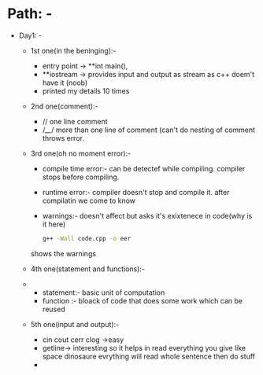 # Path: -

- Day1: -
  - 1st one(in the beninging):-

    - entry point -> **int main(),
    - **iostream -> provides input and output as stream as c++ doem't have it (noob)
    - printed my details 10 times
  - 2nd one(comment):-

    - // one line comment
    - /*__*/ more than one line of comment (can't do nesting of comment throws error.
  - 3rd one(oh no moment error):-

    - compile time error:- can be detectef while compiling. compiler stops before compiling.
    - runtime error:- compiler doesn't stop and compile it. after compilatin we come to know
    - warnings:- doesn't affect but asks it's exixtenece in code(why is it here)

      ```bash
      g++ -Wall code.cpp -o eer
      ```

    shows the warnings
  - 4th one(statement and functions):-
  - - statement:- basic unit of computation
    - function :- bloack of code that does some work which can be reused
  - 5th one(input and output):-

    - cin cout cerr clog ->easy
    - getline-> interesting so it helps in read everything you give like space dinosaure evrything will read whole sentence
      then do stuff
    -

